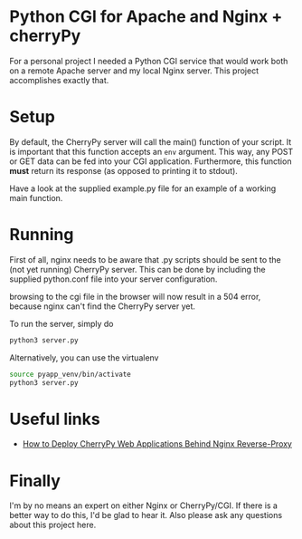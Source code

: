 Python CGI for Apache and Nginx + cherryPy
===============================================

For a personal project I needed a Python CGI service that would work both on a remote Apache server and my local Nginx server. This project accomplishes exactly that. 


Setup
=====

By default, the CherryPy server will call the main() function of your script. It is important that this function accepts an `env` argument. This way, any POST or GET data can be fed into your CGI application. Furthermore, this function **must** return its response (as opposed to printing it to stdout). 

Have a look at the supplied example.py file for an example of a working main function. 


Running
=======

First of all, nginx needs to be aware that .py scripts should be sent to the (not yet running) CherryPy server. This can be done by including the supplied python.conf file into your server configuration. 

browsing to the cgi file in the browser will now result in a 504 error, because nginx can't find the CherryPy server yet. 

To run the server, simply do
```sh 
python3 server.py 
```
Alternatively, you can use the virtualenv
```sh
source pyapp_venv/bin/activate
python3 server.py
```

Useful links
===========

* <a href="https://www.digitalocean.com/community/tutorials/how-to-deploy-cherrypy-web-applications-behind-nginx-reverse-proxy">How to Deploy CherryPy Web Applications Behind Nginx Reverse-Proxy</a>


Finally 
=======

I'm by no means an expert on either Nginx or CherryPy/CGI. If there is a better way to do this, I'd be glad to hear it. Also please ask any questions about this project here. 



